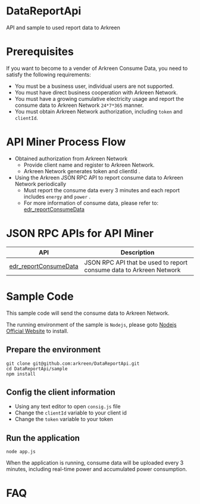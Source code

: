 # DataReportApi
API and sample to used report data to Arkreen




# Prerequisites

If you want to become to a vender of Arkreen Consume Data, you need to satisfy the following requirements:
* You must be a business user, individual users are not supported.
* You must have direct business cooperation with Arkreen Network.
* You must have a growing cumulative electricity usage and report the consume data to Arkreen Network `24*7*365` manner.
* You must obtain Arkreen Network authorization, including `token` and `clientId`.





# API Miner Process Flow

* Obtained authorization from Arkreen Network
    * Provide client name and register to Arkreen Network.
    * Arkreen Network generates token and clientId .
* Using the Arkreen JSON RPC API to report consume data to Arkreen Network periodically
    * Must report the consume data every 3 minutes and each report includes `energy` and `power` .
    * For more information of consume data, please refer to: [edr_reportConsumeData](./docs/edr_reportConsumeData.md)




# JSON RPC APIs for API Miner

| API                                                      | Description                                                      |
| -------------------------------------------------------- | ---------------------------------------------------------------- |
| [edr_reportConsumeData](./docs/edr_reportConsumeData.md)       | JSON RPC API that be used to report consume data to Arkreen Network |



# Sample Code

This sample code will send the consume data to Arkreen Network.

The running environment of the sample is `Nodejs`, please goto [Nodejs Official Website](https://nodejs.org/en) to install.


## Prepare the environment

```
git clone git@github.com:arkreen/DataReportApi.git
cd DataReportApi/sample
npm install
```

## Config the client information

* Using any text editor to open `consig.js` file
* Change the `clientId` variable to your client id
* Change the `token` variable to your token


## Run the application

```
node app.js
```

When the application is running, consume data will be uploaded every 3 minutes, including real-time power and accumulated power consumption.


# FAQ


